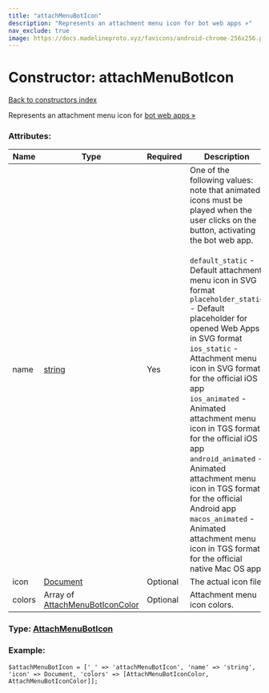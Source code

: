 ```yaml
---
title: "attachMenuBotIcon"
description: "Represents an attachment menu icon for bot web apps »"
nav_exclude: true
image: https://docs.madelineproto.xyz/favicons/android-chrome-256x256.png
---
```

# Constructor: attachMenuBotIcon  
[Back to constructors index](/API_docs/constructors/index.html)



Represents an attachment menu icon for [bot web apps »](https://core.telegram.org/api/bots/attach)

### Attributes:

| Name     |    Type       | Required | Description |
|----------|---------------|----------|-------------|
|name|[string](/API_docs/types/string.html) | Yes|One of the following values: note that animated icons must be played when the user clicks on the button, activating the bot web app. <br><br>`default_static` \- Default attachment menu icon in SVG format <br>`placeholder_static` \- Default placeholder for opened Web Apps in SVG format <br>`ios_static` \- Attachment menu icon in SVG format for the official iOS app <br>`ios_animated` \- Animated attachment menu icon in TGS format for the official iOS app <br>`android_animated` \- Animated attachment menu icon in TGS format for the official Android app <br>`macos_animated` \- Animated attachment menu icon in TGS format for the official native Mac OS app|
|icon|[Document](/API_docs/types/Document.html) | Optional|The actual icon file.|
|colors|Array of [AttachMenuBotIconColor](/API_docs/types/AttachMenuBotIconColor.html) | Optional|Attachment menu icon colors.|



### Type: [AttachMenuBotIcon](/API_docs/types/AttachMenuBotIcon.html)


### Example:

```
$attachMenuBotIcon = ['_' => 'attachMenuBotIcon', 'name' => 'string', 'icon' => Document, 'colors' => [AttachMenuBotIconColor, AttachMenuBotIconColor]];
```  

